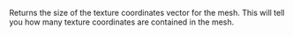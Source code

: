 Returns the size of the texture coordinates vector for the mesh. This will tell you how many texture coordinates are contained in the mesh.
